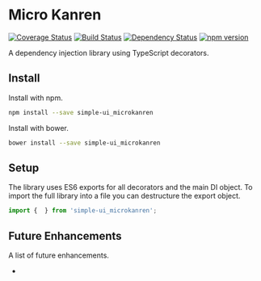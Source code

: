 # Micro Kanren

[![Coverage Status](https://coveralls.io/repos/github/simple-ui/di/badge.svg?branch=master)](https://coveralls.io/github/simple-ui/di?branch=master)
[![Build Status](https://travis-ci.org/simple-ui/microkanren.svg?branch=master)](https://travis-ci.org/simple-ui/microkanren)
[![Dependency Status](https://david-dm.org/simple-ui/microkanren.svg)](https://david-dm.org/simple-ui/microkanren.svg?style=flat-square)
[![npm version](https://badge.fury.io/js/simple-ui_microkanren.svg)](https://badge.fury.io/js/simple-ui_microkanren)

A dependency injection library using TypeScript decorators.

## Install

Install with npm.

```sh
npm install --save simple-ui_microkanren
```

Install with bower.

```sh
bower install --save simple-ui_microkanren
```

## Setup

The library uses ES6 exports for all decorators and the main DI object. To import the full library into a file you can destructure the export object.

```TypeScript
import {  } from 'simple-ui_microkanren';
```



## Future Enhancements

A list of future enhancements.

- 